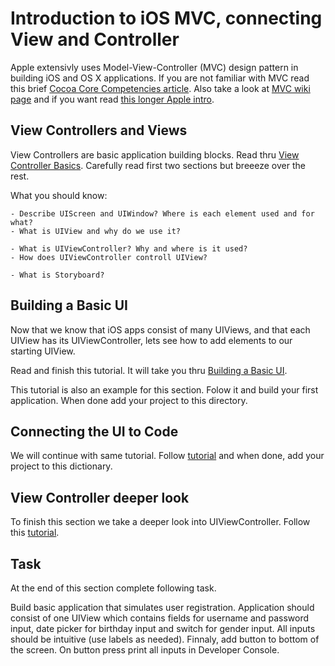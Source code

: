 # Introduction to iOS MVC, connecting View and Controller

Apple extensivly uses Model-View-Controller (MVC) design pattern in building iOS and OS X applications. If you are not familiar with MVC read this brief [Cocoa Core Competencies article](https://developer.apple.com/library/ios/documentation/General/Conceptual/DevPedia-CocoaCore/MVC.html). Also take a look at [MVC wiki page](https://en.wikipedia.org/wiki/Model%E2%80%93view%E2%80%93controller) and if you want read [this longer Apple intro](https://developer.apple.com/library/ios/documentation/General/Conceptual/CocoaEncyclopedia/Model-View-Controller/Model-View-Controller.html).


## View Controllers and Views

View Controllers are basic application building blocks. Read thru [View Controller Basics](https://developer.apple.com/library/ios/featuredarticles/ViewControllerPGforiPhoneOS/AboutViewControllers/AboutViewControllers.html#//apple_ref/doc/uid/TP40007457-CH112-SW10). Carefully read first two sections but breeeze over the rest.

What you should know:

	- Describe UIScreen and UIWindow? Where is each element used and for what? 
	- What is UIView and why do we use it?

	- What is UIViewController? Why and where is it used?
	- How does UIViewController controll UIView?

	- What is Storyboard?

## Building a Basic UI

Now that we know that iOS apps consist of many UIViews, and that each UIView has its UIViewController, lets see how to add elements to our starting UIView.

Read and finish this tutorial. It will take you thru [Building a Basic UI](https://developer.apple.com/library/prerelease/ios/referencelibrary/GettingStarted/DevelopiOSAppsSwift/Lesson2.html#//apple_ref/doc/uid/TP40015214-CH5-SW1).

This tutorial is also an example for this section. Folow it and build your first application. When done add your project to this directory.


## Connecting the UI to Code

We will continue with same tutorial. Follow [tutorial](https://developer.apple.com/library/prerelease/ios/referencelibrary/GettingStarted/DevelopiOSAppsSwift/Lesson3.html#//apple_ref/doc/uid/TP40015214-CH22-SW1) and when done, add your project to this dictionary.


## View Controller deeper look

To finish this section we take a deeper look into UIViewController. Follow this [tutorial](https://developer.apple.com/library/prerelease/ios/referencelibrary/GettingStarted/DevelopiOSAppsSwift/Lesson4.html#//apple_ref/doc/uid/TP40015214-CH6-SW1).


## Task

At the end of this section complete following task.

Build basic application that simulates user registration. Application should consist of one UIView which contains fields for username and password input, date picker for birthday input and switch for gender input. All inputs should be intuitive (use labels as needed). Finnaly, add button to bottom of the screen. On button press print all inputs in Developer Console.
